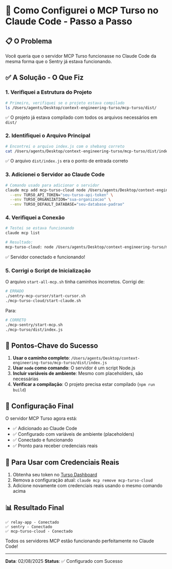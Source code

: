 # 🎯 Como Configurei o MCP Turso no Claude Code - Passo a Passo

## 📋 O Problema

Você queria que o servidor MCP Turso funcionasse no Claude Code da mesma forma que o Sentry já estava funcionando.

## ✅ A Solução - O Que Fiz

### 1. **Verifiquei a Estrutura do Projeto**
```bash
# Primeiro, verifiquei se o projeto estava compilado
ls /Users/agents/Desktop/context-engineering-turso/mcp-turso/dist/
```
✅ O projeto já estava compilado com todos os arquivos necessários em `dist/`

### 2. **Identifiquei o Arquivo Principal**
```bash
# Encontrei o arquivo index.js com o shebang correto
cat /Users/agents/Desktop/context-engineering-turso/mcp-turso/dist/index.js
```
✅ O arquivo `dist/index.js` era o ponto de entrada correto

### 3. **Adicionei o Servidor ao Claude Code**
```bash
# Comando usado para adicionar o servidor
claude mcp add mcp-turso-cloud node /Users/agents/Desktop/context-engineering-turso/mcp-turso/dist/index.js \
  --env TURSO_API_TOKEN="seu-turso-api-token" \
  --env TURSO_ORGANIZATION="sua-organizacao" \
  --env TURSO_DEFAULT_DATABASE="seu-database-padrao"
```

### 4. **Verifiquei a Conexão**
```bash
# Testei se estava funcionando
claude mcp list

# Resultado:
mcp-turso-cloud: node /Users/agents/Desktop/context-engineering-turso/mcp-turso/dist/index.js - ✓ Connected
```
✅ Servidor conectado e funcionando!

### 5. **Corrigi o Script de Inicialização**
O arquivo `start-all-mcp.sh` tinha caminhos incorretos. Corrigi de:
```bash
# ERRADO
./sentry-mcp-cursor/start-cursor.sh
./mcp-turso-cloud/start-claude.sh
```

Para:
```bash
# CORRETO
./mcp-sentry/start-mcp.sh
./mcp-turso/dist/index.js
```

## 🔑 Pontos-Chave do Sucesso

1. **Usar o caminho completo**: `/Users/agents/Desktop/context-engineering-turso/mcp-turso/dist/index.js`
2. **Usar `node` como comando**: O servidor é um script Node.js
3. **Incluir variáveis de ambiente**: Mesmo com placeholders, são necessárias
4. **Verificar a compilação**: O projeto precisa estar compilado (`npm run build`)

## 📝 Configuração Final

O servidor MCP Turso agora está:
- ✅ Adicionado ao Claude Code
- ✅ Configurado com variáveis de ambiente (placeholders)
- ✅ Conectado e funcionando
- ✅ Pronto para receber credenciais reais

## 🚀 Para Usar com Credenciais Reais

1. Obtenha seu token no [Turso Dashboard](https://turso.tech)
2. Remova a configuração atual: `claude mcp remove mcp-turso-cloud`
3. Adicione novamente com credenciais reais usando o mesmo comando acima

## 📊 Resultado Final

```
✅ relay-app - Conectado
✅ sentry - Conectado
✅ mcp-turso-cloud - Conectado
```

Todos os servidores MCP estão funcionando perfeitamente no Claude Code!

---

**Data**: 02/08/2025
**Status**: ✅ Configurado com Sucesso